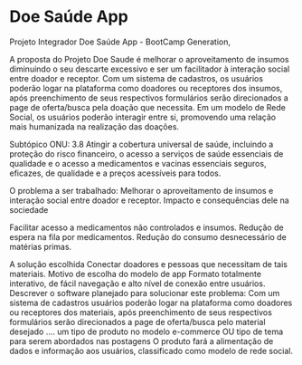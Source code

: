 # Doe Saúde App 
Projeto Integrador Doe Saúde App - BootCamp Generation,



A proposta do Projeto Doe Saude é melhorar o aproveitamento de insumos diminuindo o seu descarte excessivo e ser um facilitador à interação social entre doador e receptor.
Com um sistema de cadastros, os usuários poderão logar na plataforma como doadores ou receptores dos insumos, após preenchimento de seus respectivos formulários serão direcionados a page de oferta/busca pela doação que necessita. Em um modelo de Rede Social, os usuários poderão interagir entre si, promovendo uma relação mais humanizada na realização das doações.

Subtópico ONU: 3.8 Atingir a cobertura universal de saúde, incluindo a proteção do risco financeiro, o acesso a serviços de saúde essenciais de qualidade e o acesso a medicamentos e vacinas essenciais seguros, eficazes, de qualidade e a preços acessíveis para todos.



O problema a ser trabalhado: 
Melhorar o aproveitamento de insumos e interação social entre doador e receptor.
Impacto e consequências dele na sociedade


Facilitar acesso a medicamentos não controlados e insumos.
Redução de espera na fila por medicamentos.
Redução do consumo desnecessário de matérias primas.


A solução escolhida
Conectar doadores e pessoas que necessitam de tais materiais. 
Motivo de escolha do modelo de app
Formato totalmente interativo, de fácil navegação e alto nível de conexão entre usuários.
Descrever o software planejado para solucionar este problema:
Com um sistema de cadastros usuários poderão logar na plataforma como doadores ou receptores dos materiais, após preenchimento de seus respectivos formulários serão direcionados a page de oferta/busca pelo material desejado ….
um tipo de produto no modelo e-commerce OU tipo de tema para serem abordados nas postagens
O produto fará a alimentação de dados e informação aos usuários, classificado como modelo de rede social.




